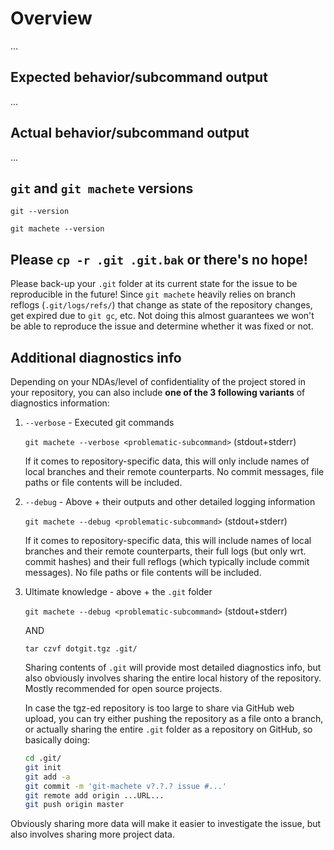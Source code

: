 # Overview

...

## Expected behavior/subcommand output

...

## Actual behavior/subcommand output

...

## `git` and `git machete` versions

```
git --version

git machete --version

```

## Please `cp -r .git .git.bak` or there's no hope!

Please back-up your `.git` folder at its current state for the issue to be reproducible in the future! 
Since `git machete` heavily relies on branch reflogs (`.git/logs/refs/`) that change as state of the repository changes, get expired due to `git gc`, etc. Not doing this almost guarantees we won't be able to reproduce the issue and determine whether it was fixed or not.

## Additional diagnostics info

Depending on your NDAs/level of confidentiality of the project stored in your repository, you can also include **one of the 3 following variants** of diagnostics information:

1. `--verbose` - Executed git commands

    `git machete --verbose <problematic-subcommand>` (stdout+stderr)

    If it comes to repository-specific data, this will only include names of local branches and their remote counterparts. No commit messages, file paths or file contents will be included.

2. `--debug` - Above + their outputs and other detailed logging information

    `git machete --debug <problematic-subcommand>` (stdout+stderr)

    If it comes to repository-specific data, this will include names of local branches and their remote counterparts, their full logs (but only wrt. commit hashes) and their full reflogs (which typically include commit messages). No file paths or file contents will be included.

3. Ultimate knowledge - above + the `.git` folder

    `git machete --debug <problematic-subcommand>` (stdout+stderr)

    AND

    `tar czvf dotgit.tgz .git/`

    Sharing contents of `.git` will provide most detailed diagnostics info, but also obviously involves sharing the entire local history of the repository. Mostly recommended for open source projects.

    In case the tgz-ed repository is too large to share via GitHub web upload, you can try either pushing the repository as a file onto a branch, or actually sharing the entire `.git` folder as a repository on GitHub, so basically doing:

    ```bash
    cd .git/
    git init
    git add -a
    git commit -m 'git-machete v?.?.? issue #...'
    git remote add origin ...URL...
    git push origin master
    ```

Obviously sharing more data will make it easier to investigate the issue, but also involves sharing more project data.
